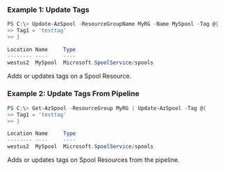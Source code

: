 ### Example 1: Update Tags
```powershell
PS C:\> Update-AzSpool -ResourceGroupName MyRG -Name MySpool -Tag @{
>> Tag1 = 'testtag'
>> }

Location Name     Type
-------- ----     ----
westus2  MySpool  Microsoft.SpoolService/spools
```

Adds or updates tags on a Spool Resource.

### Example 2: Update Tags From Pipeline
```powershell
PS C:\> Get-AzSpool -ResourceGroup MyRG | Update-AzSpool -Tag @{
>> Tag1 = 'testtag'
>> }

Location Name     Type
-------- ----     ----
westus2  MySpool  Microsoft.SpoolService/spools
```

Adds or updates tags on Spool Resources from the pipeline.